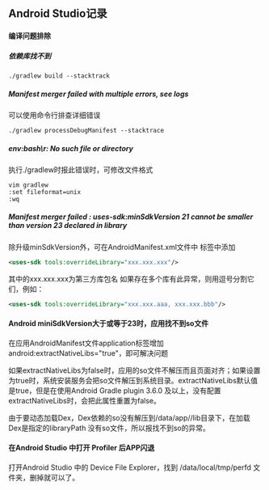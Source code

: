 ## Android Studio记录


#### 编译问题排除

##### 依赖库找不到
```Shell
./gradlew build --stacktrack
```

##### Manifest merger failed with multiple errors, see logs
可以使用命令行排查详细错误
```Shell
./gradlew processDebugManifest --stacktrace
```

##### env:bash\r: No such file or directory
执行./gradlew时报此错误时，可修改文件格式
```Shell
vim gradlew
:set fileformat=unix
:wq
```

##### Manifest merger failed : uses-sdk:minSdkVersion 21 cannot be smaller than version 23 declared in library
除升级minSdkVersion外，可在AndroidManifest.xml文件中 标签中添加
```Xml
<uses-sdk tools:overrideLibrary="xxx.xxx.xxx"/>
```
其中的xxx.xxx.xxx为第三方库包名
如果存在多个库有此异常，则用逗号分割它们，例如：
```Xml
<uses-sdk tools:overrideLibrary="xxx.xxx.aaa, xxx.xxx.bbb"/>
```
#### Android miniSdkVersion大于或等于23时，应用找不到so文件

在应用AndroidManifest文件application标签增加android:extractNativeLibs="true"，即可解决问题

如果extractNativeLibs为false时，应用的so文件不解压而且页面对齐；如果设置为true时，系统安装服务会把so文件解压到系统目录。extractNativeLibs默认值是true，但是在使用Android Gradle plugin 3.6.0 及以上，没有配置extractNativeLibs时，会把此属性重置为false。

由于要动态加载Dex，Dex依赖的so没有解压到/data/app/<packagename>/lib目录下，在加载Dex是指定的libraryPath 没有so文件，所以报找不到so的异常。

#### 在Android Studio 中打开 Profiler 后APP闪退

打开Android Studio 中的 Device File Explorer，找到 /data/local/tmp/perfd 文件夹，删掉就可以了。
